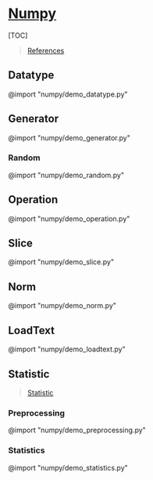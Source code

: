 <link rel="stylesheet" href="https://zhmhbest.gitee.io/hellomathematics/style/index.css">
<script src="https://zhmhbest.gitee.io/hellomathematics/style/index.js"></script>

# [Numpy](../index.html)

[TOC]

>[References](https://numpy.org/doc/1.14/reference/index.html)

## Datatype

@import "numpy/demo_datatype.py"

## Generator

@import "numpy/demo_generator.py"

### Random

@import "numpy/demo_random.py"

## Operation

@import "numpy/demo_operation.py"

## Slice

@import "numpy/demo_slice.py"

## Norm

@import "numpy/demo_norm.py"

## LoadText

@import "numpy/demo_loadtext.py"

## Statistic

>[Statistic](https://numpy.org/doc/1.14/reference/routines.statistics.html)

### Preprocessing

@import "numpy/demo_preprocessing.py"

### Statistics

@import "numpy/demo_statistics.py"
